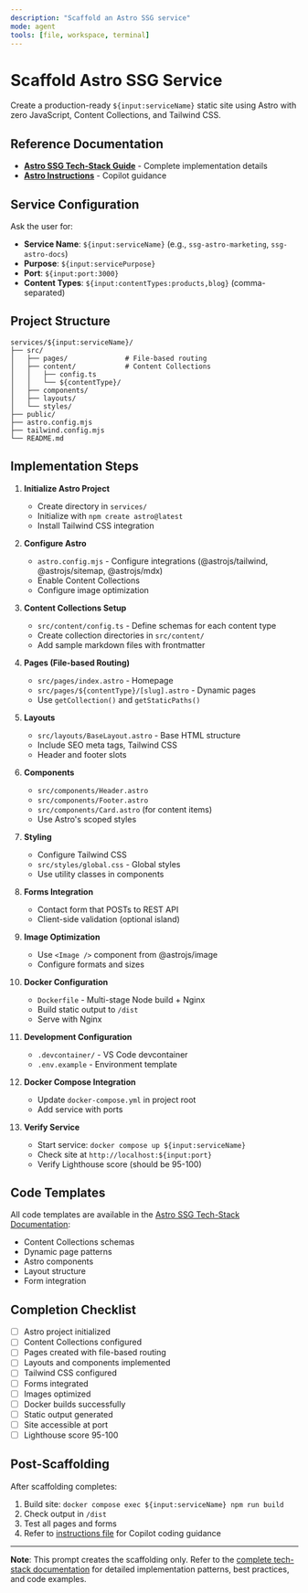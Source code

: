 ```yaml
---
description: "Scaffold an Astro SSG service"
mode: agent
tools: [file, workspace, terminal]
---
```


# Scaffold Astro SSG Service

Create a production-ready `${input:serviceName}` static site using Astro with zero JavaScript, Content Collections, and Tailwind CSS.

## Reference Documentation

- **[Astro SSG Tech-Stack Guide](../../../../docs/tech-stacks/ssg/astro.md)** - Complete implementation details
- **[Astro Instructions](../instructions/service-ssg-astro.instructions.md)** - Copilot guidance

## Service Configuration

Ask the user for:
- **Service Name**: `${input:serviceName}` (e.g., `ssg-astro-marketing`, `ssg-astro-docs`)
- **Purpose**: `${input:servicePurpose}`
- **Port**: `${input:port:3000}`
- **Content Types**: `${input:contentTypes:products,blog}` (comma-separated)

## Project Structure

```
services/${input:serviceName}/
├── src/
│   ├── pages/              # File-based routing
│   ├── content/            # Content Collections
│   │   ├── config.ts
│   │   └── ${contentType}/
│   ├── components/
│   ├── layouts/
│   └── styles/
├── public/
├── astro.config.mjs
├── tailwind.config.mjs
└── README.md
```

## Implementation Steps

1. **Initialize Astro Project**
   - Create directory in `services/`
   - Initialize with `npm create astro@latest`
   - Install Tailwind CSS integration

2. **Configure Astro**
   - `astro.config.mjs` - Configure integrations (@astrojs/tailwind, @astrojs/sitemap, @astrojs/mdx)
   - Enable Content Collections
   - Configure image optimization

3. **Content Collections Setup**
   - `src/content/config.ts` - Define schemas for each content type
   - Create collection directories in `src/content/`
   - Add sample markdown files with frontmatter

4. **Pages (File-based Routing)**
   - `src/pages/index.astro` - Homepage
   - `src/pages/${contentType}/[slug].astro` - Dynamic pages
   - Use `getCollection()` and `getStaticPaths()`

5. **Layouts**
   - `src/layouts/BaseLayout.astro` - Base HTML structure
   - Include SEO meta tags, Tailwind CSS
   - Header and footer slots

6. **Components**
   - `src/components/Header.astro`
   - `src/components/Footer.astro`
   - `src/components/Card.astro` (for content items)
   - Use Astro's scoped styles

7. **Styling**
   - Configure Tailwind CSS
   - `src/styles/global.css` - Global styles
   - Use utility classes in components

8. **Forms Integration**
   - Contact form that POSTs to REST API
   - Client-side validation (optional island)

9. **Image Optimization**
   - Use `<Image />` component from @astrojs/image
   - Configure formats and sizes

10. **Docker Configuration**
    - `Dockerfile` - Multi-stage Node build + Nginx
    - Build static output to `/dist`
    - Serve with Nginx

11. **Development Configuration**
    - `.devcontainer/` - VS Code devcontainer
    - `.env.example` - Environment template

12. **Docker Compose Integration**
    - Update `docker-compose.yml` in project root
    - Add service with ports

13. **Verify Service**
    - Start service: `docker compose up ${input:serviceName}`
    - Check site at `http://localhost:${input:port}`
    - Verify Lighthouse score (should be 95-100)

## Code Templates

All code templates are available in the [Astro SSG Tech-Stack Documentation](../../../../docs/tech-stacks/ssg/astro.md):
- Content Collections schemas
- Dynamic page patterns
- Astro components
- Layout structure
- Form integration

## Completion Checklist

- [ ] Astro project initialized
- [ ] Content Collections configured
- [ ] Pages created with file-based routing
- [ ] Layouts and components implemented
- [ ] Tailwind CSS configured
- [ ] Forms integrated
- [ ] Images optimized
- [ ] Docker builds successfully
- [ ] Static output generated
- [ ] Site accessible at port
- [ ] Lighthouse score 95-100

## Post-Scaffolding

After scaffolding completes:
1. Build site: `docker compose exec ${input:serviceName} npm run build`
2. Check output in `/dist`
3. Test all pages and forms
4. Refer to [instructions file](../instructions/service-ssg-astro.instructions.md) for Copilot coding guidance

---

**Note**: This prompt creates the scaffolding only. Refer to the [complete tech-stack documentation](../../../../docs/tech-stacks/ssg/astro.md) for detailed implementation patterns, best practices, and code examples.
